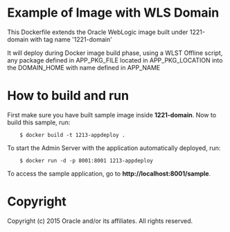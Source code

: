 Example of Image with WLS Domain
================================
This Dockerfile extends the Oracle WebLogic image built under 1221-domain with tag name '1221-domain'

It will deploy during Docker image build phase, using a WLST Offline script, any package defined in APP_PKG_FILE located in APP_PKG_LOCATION into the DOMAIN_HOME with name defined in APP_NAME 

# How to build and run
First make sure you have built sample image inside **1221-domain**. Now to build this sample, run:

        $ docker build -t 1213-appdeploy .

To start the Admin Server with the application automatically deployed, run:

        $ docker run -d -p 8001:8001 1213-appdeploy

To access the sample application, go to **http://localhost:8001/sample**.

# Copyright
Copyright (c) 2015 Oracle and/or its affiliates. All rights reserved.
